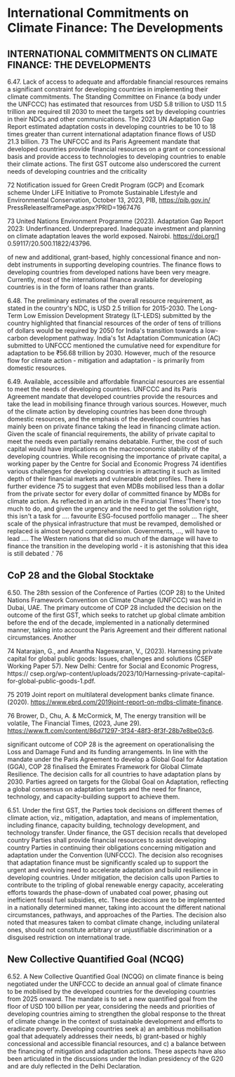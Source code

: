 # International Commitments on Climate Finance: The Developments

## INTERNATIONAL COMMITMENTS ON CLIMATE FINANCE: THE DEVELOPMENTS

6.47.  Lack  of  access  to  adequate  and  affordable  financial  resources  remains  a  significant constraint for developing countries in implementing their climate commitments. The Standing Committee on Finance (a body under the UNFCCC) has estimated that resources from USD 5.8 trillion to USD 11.5 trillion are required till 2030 to meet the targets set by developing countries in  their  NDCs  and  other  communications. The 2023 UN Adaptation Gap Report estimated adaptation costs in developing countries to be 10 to 18 times greater than current international adaptation finance flows of USD 21.3 billion. 73  The UNFCCC and its Paris Agreement mandate that  developed  countries  provide  financial  resources  on  a  grant  or  concessional  basis  and provide access to technologies to developing countries to enable their climate actions. The first GST outcome also underscored the current needs of developing countries and the criticality

72 Notification issued for Green Credit Program (GCP) and Ecomark scheme Under LiFE Initiative to Promote Sustainable Lifestyle and Environmental Conservation, October 13, 2023, PIB, https://pib.gov.in/ PressReleaseIframePage.aspx?PRID=1967476

73 United Nations Environment Programme (2023). Adaptation Gap Report 2023: Underfinanced. Underprepared. Inadequate investment and planning on climate adaptation leaves the world exposed. Nairobi. https://doi.org/1 0.59117/20.500.11822/43796.

of new and additional, grant-based, highly concessional finance and non-debt instruments in supporting developing countries. The finance flows to developing countries from developed nations  have  been  very  meagre.  Currently,  most  of  the  international  finance  available  for developing countries is in the form of loans rather than grants.

6.48.  The preliminary estimates of the overall resource requirement, as stated in the country's NDC, is USD 2.5 trillion for 2015-2030. The Long-Term Low Emission Development Strategy (LT-LEDS) submitted by the country highlighted that financial resources of the order of tens of trillions of dollars would be required by 2050 for India's transition towards a low-carbon development  pathway.  India's  1st  Adaptation  Communication  (AC)  submitted  to  UNFCCC mentioned the cumulative need for expenditure for adaptation to be ₹56.68 trillion by 2030. However, much of the resource flow for climate action - mitigation and adaptation - is primarily from domestic resources.

6.49.  Available, accessibile and affordable financial resources are essential to meet the needs of developing countries. UNFCCC and its Paris Agreement mandate that developed countries provide  the  resources  and  take  the  lead  in  mobilising  finance  through  various  sources. However, much of the climate action by developing countries has been done through domestic resources, and the emphasis of the developed countries has mainly been on private finance taking the lead in financing climate action. Given the scale of financial requirements, the ability of private capital to meet the needs even partially remains debatable. Further, the cost of such capital would have implications on the macroeconomic stability of the developing countries. While recognising the importance of private capital, a working paper by the Centre for Social and Economic Progress 74  identifies various challenges for developing countries in attracting it such as limited depth of their financial markets and vulnerable debt profiles. There is further evidence 75  to suggest that even MDBs mobilised less than a dollar from the private sector for every dollar of committed finance by MDBs for climate action. As reflected in an article in the Financial Times'There's too much to do, and given the urgency and the need to get the solution right, this isn't a task for …. favourite ESG-focused portfolio manager … The sheer scale of the physical infrastructure that must be revamped, demolished or replaced is almost beyond comprehension. Governments, …, will have to lead …. The Western nations that did so much of the damage will have to finance the transition in the developing world - it is astonishing that this idea is still debated .' 76

## CoP 28 and the Global Stocktake

6.50.  The 28th session of the Conference of Parties (COP 28) to the United Nations Framework Convention on Climate Change (UNFCCC) was held in Dubai, UAE. The primary outcome of COP 28 included the decision on the outcome of the first GST, which seeks to ratchet up global climate ambition before the end of the decade, implemented in a nationally determined manner, taking into account the Paris Agreement and their different national circumstances. Another

74 Natarajan, G., and Anantha Nageswaran, V., (2023). Harnessing private capital for global public goods: Issues, challenges and solutions (CSEP Working Paper 57). New Delhi: Centre for Social and Economic Progress, https:// csep.org/wp-content/uploads/2023/10/Harnessing-private-capital-for-global-public-goods-1.pdf.

75  2019  Joint  report  on  multilateral  development  banks  climate  finance.  (2020).  https://www.ebrd.com/2019joint-report-on-mdbs-climate-finance.

76 Brower, D., Chu, A. &amp; McCormick, M, The energy transition will be volatile, The Financial Times, (2023, June 29). https://www.ft.com/content/86d71297-3f34-48f3-8f3f-28b7e8be03c6.

significant  outcome  of  COP  28  is  the  agreement  on  operationalising  the  Loss  and  Damage Fund and its funding arrangements. In line with the mandate under the Paris Agreement to develop a Global Goal for Adaptation (GGA), COP 28 finalised the Emirates Framework for Global Climate Resilience. The decision calls for all countries to have adaptation plans by 2030. Parties agreed on targets for the Global Goal on Adaptation, reflecting a global consensus on adaptation  targets  and  the  need  for  finance,  technology,  and  capacity-building  support  to achieve them.

6.51. Under the first GST, the Parties took decisions on different themes of climate action, viz., mitigation,  adaptation,  and  means  of  implementation,  including  finance,  capacity  building, technology development, and technology transfer. Under finance, the GST decision recalls that developed country Parties shall provide financial resources to assist developing country Parties in  continuing their obligations concerning mitigation and adaptation under the Convention (UNFCCC). The decision also recognises that adaptation finance must be significantly scaled up to support the urgent and evolving need to accelerate adaptation and build resilience in developing countries. Under mitigation, the decision calls upon Parties to contribute to the tripling of global renewable energy capacity, accelerating efforts towards the phase-down of unabated coal power, phasing out inefficient fossil fuel subsidies, etc. These decisions are to be implemented in a nationally determined manner, taking into account the different national circumstances, pathways, and approaches of the Parties. The decision also noted that measures taken to combat climate change, including unilateral ones, should not constitute arbitrary or unjustifiable discrimination or a disguised restriction on international trade.

## New Collective Quantified Goal (NCQG)

6.52.  A New Collective Quantified Goal (NCQG) on climate finance is being negotiated under the UNFCCC to decide an annual goal of climate finance to be mobilised by the developed countries for the developing countries from 2025 onward. The mandate is to set a new quantified goal from the floor of USD 100 billion per year, considering the needs and priorities of developing countries aiming to strengthen the global response to the threat of climate change in the context of sustainable development and efforts to eradicate poverty. Developing countries seek a) an ambitious mobilisation goal that adequately addresses their needs, b) grant-based or highly concessional  and  accessible  financial  resources,  and  c)  a  balance  between  the  financing  of mitigation and adaptation actions. These aspects have also been articulated in the discussions under the Indian presidency of the G20 and are duly reflected in the Delhi Declaration.